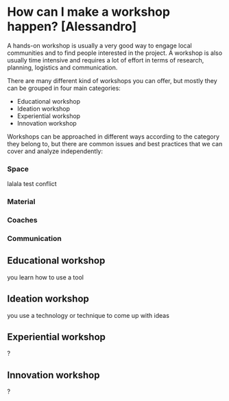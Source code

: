 # How can I make a workshop happen? [Alessandro]

A hands-on workshop is usually a very good way to engage local communities and to find people interested in the project.
A workshop is also usually time intensive and requires a lot of effort in terms of research, planning, logistics and communication.

There are many different kind of workshops you can offer, but mostly they can be grouped in four main categories:
- Educational workshop
- Ideation workshop
- Experiential workshop
- Innovation workshop

Workshops can be approached in different ways according to the category they belong to, but there are common issues and best practices that we can cover and analyze independently:
### Space
lalala
test conflict
### Material
### Coaches
### Communication

## Educational workshop
you learn how to use a tool

## Ideation workshop
you use a technology or technique to come up with ideas

## Experiential workshop
?
## Innovation workshop
?